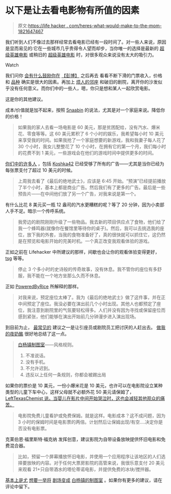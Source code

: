 # 以下是让去看电影物有所值的因素

> 原文:[https://life hacker . com/heres-what-would-make-to-the-mom-1821647467](https://lifehacker.com/heres-what-would-make-going-to-the-movies-worth-the-mon-1821647467)

我们听到人们不像过去那样经常去看电影已经有一段时间了。对一些人来说，原因是显而易见的:它在一些城市几乎贵得令人望而却步，当你唯一的选择是最新的 [超级英雄电影](https://lifehacker.com/1821608250) 或稍旧的 [超级英雄电影](https://lifehacker.com/1821608293) 时，对很多观众来说没有太大的吸引力。

Watch

我们问你 [会有什么鼓励你在](https://lifehacker.com/what-would-make-you-actually-go-to-the-movies-1821605002) [【彭博】](https://www.bloomberg.com/news/articles/2017-12-26/material-world-movie-theaters-want-you-back-so-they-re-rushing-to-modernize) 之后再去 看看不断下滑的门票收入，价格和 [品种](https://lifehacker.com/1821607333) 确实是很大的因素。再加上 [烦人的邻座](https://lifehacker.com/1821607734) 和破旧的剧院，离开你的沙发似乎没有任何意义。而你们中的一些人，嗯，你只是想和某人一起欣赏电影。

这是你的其他建议。

成本/价值就是加不起来，按照 [Snaabin](https://lifehacker.com/what-would-make-you-actually-go-to-the-movies-1821605002) 的说法，尤其是对一个家庭来说。降低你的价格！

> 如果我的家人去看一场电影是 60 美元，那是贫困配给，没有汽水、爆米花、零食等等。这 60 美元累积了 6 个小时的娱乐，我希望每小时 10 美元来享受我的时间。如果我抢了一个家庭想要的新游戏，我和我妻子每人花了 30 个小时，我女儿整整花了 10 个小时，在拥有它的第一个月，我们每小时的花费不到 1 美元，一些游戏会在他们的游戏时间中提供更多的时间。

[你们中的许多人](https://lifehacker.com/1821608339) ，包括 [Koshka42](https://lifehacker.com/1821609402) 已经受够了所有的广告——尤其是当你已经为每张票支付了超过 10 美元的时候。

> 上周我去看了《最后的绝地武士》，应该是 6:45 开始。“预演”已经提前播放了半个小时，基本上都是商业广告。然后我们有了更多的广告。最后是一些预告片——在中间他们放了另一个广告，对我来说是第一个。

有什么比花 8 美元买一瓶 12 盎司的汽水更糟糕的呢？等了 20 分钟，因为小卖部人手不足。暗示一个传呼系统。

> 我旁边的剧院刚刚升级了一些物品。我去新的项目供应点了食物，他们给了我一个蜂鸣器(就像你在餐馆里等待你的桌子)。然后，我可以去挑选我的座位，放下我的外套，当我的食物准备好了，真的很快就可以抓住它，这仍然是在预览和电影开始的完美时机。一个真正改变我观看体验的游戏。

正如之前在 Lifehacker 中所建议的那样，间歇也会让你的观看体验变得更好， [tsg](https://lifehacker.com/1821607719) 等等。

> 停止 3 个多小时的史诗般的传奇故事，没有休息。我不管你的座位有多舒服，我不能在一个地方坐那么久而不休息。

正如 [PoweredByRice](https://lifehacker.com/1821607907) 所解释的那样。

> 对我来说，预定座位太棒了。我为《最后的绝地武士》做了这件事，并在正中间预定了座位。我没必要在演出前几个小时出现。其他人也都预定了座位，我注意到剧院里的气氛要轻松得多。人们并没有因为寻找或保留座位而感到紧张，他们能够在演出开始前几分钟漫步进入演出现场。

到目前为止， [最常见的](http://lifehacker.com/1821608218) 建议之一是让引座员或剧院员工把讨厌的人赶出去。 [做我的夜奶酪](https://lifehacker.com/1821608361) 很好地总结了这一点。

> [白杨镇制图室](https://drafthouse.com/about)——风格规则。
> 
> 1.  不准说话。
> 2.  没有手机。
> 3.  不允许迟到。
> 4.  违反以上任何一条规则，你都会被踢出局

如果你的票价是 10 美元，一份小爆米花是 10 美元，也许可以在电影院设立某种类型的儿童下车中心，这样父母就不必额外花 50 美元请保姆了， [LeftTexasChemist 说。当婴儿在影片中间开始哭泣时，这也会减轻其他观众的痛苦。](https://lifehacker.com/1821615313)

> 电影院免费儿童看护或免费保姆。就是这样。电影成本？这不成问题，因为 3 小时的保姆时间是电影票的两倍。计划然后让保姆出现/有空....决定你是否没有电影票。

克莱伯恩·福里斯特·福克纳 发挥创意，建议影院为自带设备放映提供怀旧电影和免费混合器。

> 比如，预留一个屏幕播放怀旧电影，并使用一个应用程序让该地区的人们选择要放映的内容。对于任何大票房影院的高管来说，我很乐意支付 20 美元来观看 21+只自带酒水的塔伦蒂诺电影，并提供免费的冰块/搅拌器。

[基本上是](https://lifehacker.com/1821608476)[尤](https://lifehacker.com/1821608462) [想要一举将](https://lifehacker.com/1821608016) [剧场变成](https://lifehacker.com/1821637943) [白杨镇的制图室](https://lifehacker.com/1821609735) 。如果你有更多的建议，请在评论中留下。